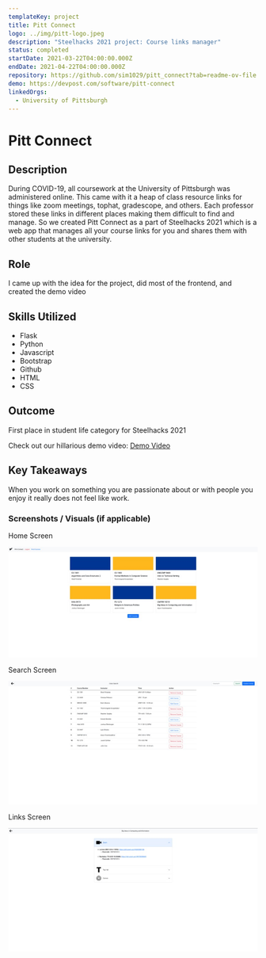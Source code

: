 ```yaml
---
templateKey: project
title: Pitt Connect
logo: ../img/pitt-logo.jpeg
description: "Steelhacks 2021 project: Course links manager"
status: completed
startDate: 2021-03-22T04:00:00.000Z
endDate: 2021-04-22T04:00:00.000Z
repository: https://github.com/sim1029/pitt_connect?tab=readme-ov-file
demo: https://devpost.com/software/pitt-connect
linkedOrgs:
  - University of Pittsburgh
---
```

# Pitt Connect

## **Description**

D﻿uring COVID-19, all coursework at the University of Pittsburgh was administered online. This came with it a heap of class resource links for things like zoom meetings, tophat, gradescope, and others. Each professor stored these links in different places making them difficult to find and manage. So we created Pitt Connect as a part of Steelhacks 2021 which is a web app that manages all your course links for you and shares them with other students at the university.

## **Role**

I﻿ came up with the idea for the project, did most of the frontend, and created the demo video

## **Skills Utilized**

* F﻿lask
* P﻿ython
* J﻿avascript
* B﻿ootstrap
* G﻿ithub
* H﻿TML
* C﻿SS

## **Outcome**

F﻿irst place in student life category for Steelhacks 2021

C﻿heck out our hillarious demo video: [Demo Video](https://www.youtube.com/watch?v=aSYA27kUS2U&embeds_referring_euri=https%3A%2F%2Fdevpost.com%2F&source_ve_path=OTY3MTQ&feature=emb_imp_woyt)

## **Key Takeaways**

W﻿hen you work on something you are passionate about or with people you enjoy it really does not feel like work.

### Screenshots / Visuals (if applicable)

H﻿ome Screen

![](pc-home.jpg)

S﻿earch Screen

![](pc-search.jpg)

L﻿inks Screen

![](pc-links.jpg)